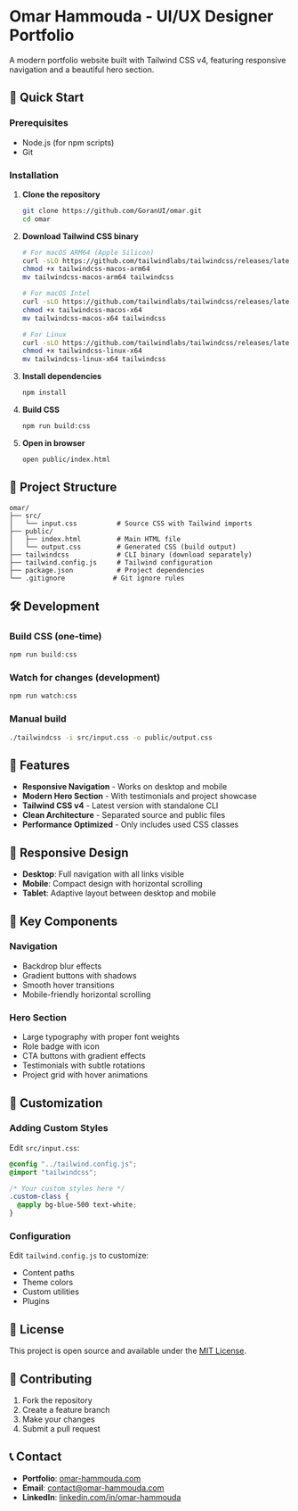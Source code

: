 # Omar Hammouda - UI/UX Designer Portfolio

A modern portfolio website built with Tailwind CSS v4, featuring responsive navigation and a beautiful hero section.

## 🚀 Quick Start

### Prerequisites
- Node.js (for npm scripts)
- Git

### Installation

1. **Clone the repository**
   ```bash
   git clone https://github.com/GoranUI/omar.git
   cd omar
   ```

2. **Download Tailwind CSS binary**
   ```bash
   # For macOS ARM64 (Apple Silicon)
   curl -sLO https://github.com/tailwindlabs/tailwindcss/releases/latest/download/tailwindcss-macos-arm64
   chmod +x tailwindcss-macos-arm64
   mv tailwindcss-macos-arm64 tailwindcss
   
   # For macOS Intel
   curl -sLO https://github.com/tailwindlabs/tailwindcss/releases/latest/download/tailwindcss-macos-x64
   chmod +x tailwindcss-macos-x64
   mv tailwindcss-macos-x64 tailwindcss
   
   # For Linux
   curl -sLO https://github.com/tailwindlabs/tailwindcss/releases/latest/download/tailwindcss-linux-x64
   chmod +x tailwindcss-linux-x64
   mv tailwindcss-linux-x64 tailwindcss
   ```

3. **Install dependencies**
   ```bash
   npm install
   ```

4. **Build CSS**
   ```bash
   npm run build:css
   ```

5. **Open in browser**
   ```bash
   open public/index.html
   ```

## 📁 Project Structure

```
omar/
├── src/
│   └── input.css          # Source CSS with Tailwind imports
├── public/
│   ├── index.html         # Main HTML file
│   └── output.css         # Generated CSS (build output)
├── tailwindcss            # CLI binary (download separately)
├── tailwind.config.js     # Tailwind configuration
├── package.json           # Project dependencies
└── .gitignore            # Git ignore rules
```

## 🛠️ Development

### Build CSS (one-time)
```bash
npm run build:css
```

### Watch for changes (development)
```bash
npm run watch:css
```

### Manual build
```bash
./tailwindcss -i src/input.css -o public/output.css
```

## 🎨 Features

- **Responsive Navigation** - Works on desktop and mobile
- **Modern Hero Section** - With testimonials and project showcase
- **Tailwind CSS v4** - Latest version with standalone CLI
- **Clean Architecture** - Separated source and public files
- **Performance Optimized** - Only includes used CSS classes

## 📱 Responsive Design

- **Desktop**: Full navigation with all links visible
- **Mobile**: Compact design with horizontal scrolling
- **Tablet**: Adaptive layout between desktop and mobile

## 🎯 Key Components

### Navigation
- Backdrop blur effects
- Gradient buttons with shadows
- Smooth hover transitions
- Mobile-friendly horizontal scrolling

### Hero Section
- Large typography with proper font weights
- Role badge with icon
- CTA buttons with gradient effects
- Testimonials with subtle rotations
- Project grid with hover animations

## 🔧 Customization

### Adding Custom Styles
Edit `src/input.css`:
```css
@config "../tailwind.config.js";
@import "tailwindcss";

/* Your custom styles here */
.custom-class {
  @apply bg-blue-500 text-white;
}
```

### Configuration
Edit `tailwind.config.js` to customize:
- Content paths
- Theme colors
- Custom utilities
- Plugins

## 📄 License

This project is open source and available under the [MIT License](LICENSE).

## 🤝 Contributing

1. Fork the repository
2. Create a feature branch
3. Make your changes
4. Submit a pull request

## 📞 Contact

- **Portfolio**: [omar-hammouda.com](https://omar-hammouda.com)
- **Email**: [contact@omar-hammouda.com](mailto:contact@omar-hammouda.com)
- **LinkedIn**: [linkedin.com/in/omar-hammouda](https://linkedin.com/in/omar-hammouda) 